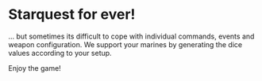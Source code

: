 # Starquest for ever!

... but sometimes its difficult to cope with individual commands, events and weapon configuration. We support your marines by generating the dice values according to your setup. 

Enjoy the game!
